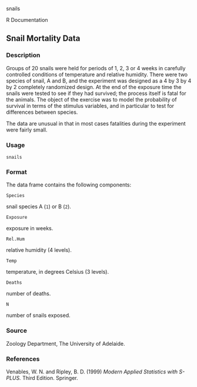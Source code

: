 snails

R Documentation

##  Snail Mortality Data

### Description

Groups of 20 snails were held for periods of 1, 2, 3 or 4 weeks in carefully
controlled conditions of temperature and relative humidity. There were two
species of snail, A and B, and the experiment was designed as a 4 by 3 by 4 by
2 completely randomized design. At the end of the exposure time the snails
were tested to see if they had survived; the process itself is fatal for the
animals. The object of the exercise was to model the probability of survival
in terms of the stimulus variables, and in particular to test for differences
between species.

The data are unusual in that in most cases fatalities during the experiment
were fairly small.

### Usage

    
    snails

### Format

The data frame contains the following components:

`Species`

snail species A (`1`) or B (`2`).

`Exposure`

exposure in weeks.

`Rel.Hum`

relative humidity (4 levels).

`Temp`

temperature, in degrees Celsius (3 levels).

`Deaths`

number of deaths.

`N`

number of snails exposed.

### Source

Zoology Department, The University of Adelaide.

### References

Venables, W. N. and Ripley, B. D. (1999) _Modern Applied Statistics with
S-PLUS._ Third Edition. Springer.

